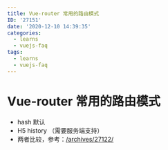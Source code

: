 ```yaml
---
title: Vue-router 常用的路由模式
ID: '27151'
date: '2020-12-10 14:39:35'
categories:
  - learns
  - vuejs-faq
tags:
  - learns
  - vuejs-faq
---
```


# Vue-router 常用的路由模式

- hash 默认
- H5 history （需要服务端支持）
- 两者比较，参考：[/archives/27122/](/archives/27122/)
